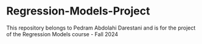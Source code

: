 # Regression-Models-Project
This repository belongs to Pedram Abdolahi Darestani and is for the project of the Regression Models course - Fall 2024
